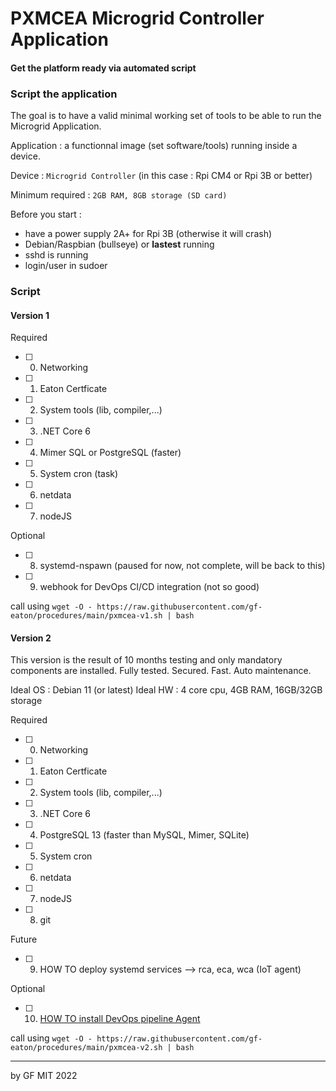 # PXMCEA Microgrid Controller Application
#### Get the platform ready via automated script

### Script the application

The goal is to have a valid minimal working set of tools to be able to run the Microgrid Application.

Application : a functionnal image (set software/tools) running inside a device.

Device : `Microgrid Controller` (in this case : Rpi CM4 or Rpi 3B or better)

Minimum required : `2GB RAM, 8GB storage (SD card)`

Before you start :
 - have a power supply 2A+ for Rpi 3B (otherwise it will crash)
 - Debian/Raspbian (bullseye) or **lastest** running
 - sshd is running
 - login/user in sudoer
 

### Script

#### Version 1

Required
 - [ ] 0. Networking
 - [ ] 1. Eaton Certficate
 - [ ] 2. System tools (lib, compiler,...)
 - [ ] 3. .NET Core 6
 - [ ] 4. Mimer SQL or PostgreSQL (faster)
 - [ ] 5. System cron (task)
 - [ ] 6. netdata
 - [ ] 7. nodeJS

Optional
 - [ ] 8. systemd-nspawn (paused for now, not complete, will be back to this)
 - [ ] 9. webhook for DevOps CI/CD integration (not so good)

call using `wget -O - https://raw.githubusercontent.com/gf-eaton/procedures/main/pxmcea-v1.sh | bash`

#### Version 2

This version is the result of 10 months testing and only mandatory components are installed.  Fully tested. Secured. Fast. Auto maintenance.

Ideal OS : Debian 11 (or latest)
Ideal HW : 4 core cpu, 4GB RAM, 16GB/32GB storage

Required
 - [ ] 0. Networking
 - [ ] 1. Eaton Certficate
 - [ ] 2. System tools (lib, compiler,...)
 - [ ] 3. .NET Core 6
 - [ ] 4. PostgreSQL 13 (faster than MySQL, Mimer, SQLite)
 - [ ] 5. System cron
 - [ ] 6. netdata
 - [ ] 7. nodeJS
 - [ ] 8. git

Future
 - [ ] 9. HOW TO deploy systemd services --> rca, eca, wca (IoT agent)

Optional
 - [ ] 10. [HOW TO install DevOps pipeline Agent](./DevOps-Agent.MD) 

call using `wget -O - https://raw.githubusercontent.com/gf-eaton/procedures/main/pxmcea-v2.sh | bash`

---
by GF MIT 2022
